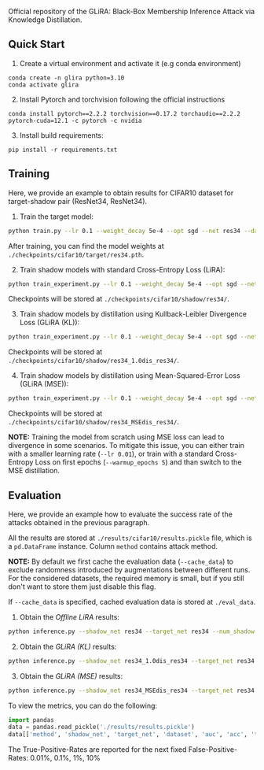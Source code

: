 Official repository of the GLiRA: Black-Box Membership Inference Attack via Knowledge Distillation.


## Quick Start

1. Create a virtual environment and activate it (e.g conda environment)
```
conda create -n glira python=3.10
conda activate glira
```
2. Install Pytorch and torchvision following the official instructions
```
conda install pytorch==2.2.2 torchvision==0.17.2 torchaudio==2.2.2 pytorch-cuda=12.1 -c pytorch -c nvidia
```
3. Install build requirements:
```
pip install -r requirements.txt
```

## Training

Here, we provide an example to obtain results for CIFAR10 dataset for target-shadow pair (ResNet34, ResNet34).

1. Train the target model:
```bash
python train.py --lr 0.1 --weight_decay 5e-4 --opt sgd --net res34 --dataset cifar10 --per_model_dataset_size 20000 --bs 256 --size 32 --n_epochs 100
```
After training, you can find the model weights at `./checkpoints/cifar10/target/res34.pth`.

2. Train shadow models with standard Cross-Entropy Loss (LiRA):
```bash
python train_experiment.py --lr 0.1 --weight_decay 5e-4 --opt sgd --net res34 --dataset cifar10 --per_model_dataset_size 20000 --bs 256 --size 32 --n_epochs 100 --num_shadow 128
```
Checkpoints will be stored at `./checkpoints/cifar10/shadow/res34/`.

3. Train shadow models by distillation using Kullback-Leibler Divergence Loss (GLiRA (KL)):
```bash
python train_experiment.py --lr 0.1 --weight_decay 5e-4 --opt sgd --net res34 --target_net res34 --dataset cifar10 --per_model_dataset_size 20000 --bs 256 --size 32 --n_epochs 100 --num_shadow 128 --lambd 0
```
Checkpoints will be stored at `./checkpoints/cifar10/shadow/res34_1.0dis_res34/`.

4. Train shadow models by distillation using Mean-Squared-Error Loss (GLiRA (MSE)):
```bash
python train_experiment.py --lr 0.1 --weight_decay 5e-4 --opt sgd --net res34 --target_net res34 --dataset cifar10 --per_model_dataset_size 20000 --bs 256 --size 32 --n_epochs 100 --num_shadow 128 --mse_distillation --warmup_epochs 5
```
Checkpoints will be stored at `./checkpoints/cifar10/shadow/res34_MSEdis_res34/`.

**NOTE:** Training the model from scratch using MSE loss can lead to divergence in some scenarios. To mitigate this issue, you can either train with a smaller learning rate (`--lr 0.01`), or train with a standard Cross-Entropy Loss on first epochs (`--warmup_epochs 5`) and than switch to the MSE distillation.

## Evaluation

Here, we provide an example how to evaluate the success rate of the attacks obtained in the previous paragraph.

All the results are stored at `./results/cifar10/results.pickle` file, which is a `pd.DataFrame` instance. Column `method` contains attack method.

**NOTE:** By default we first cache the evaluation data (`--cache_data`) to exclude randomness introduced by augmentations between different runs. For the considered datasets, the required memory is small, but if you still don't want to store them just disable this flag.

If `--cache_data` is specified, cached evaluation data is stored at `./eval_data`.

1. Obtain the *Offline LiRA* results:
```bash
python inference.py --shadow_net res34 --target_net res34 --num_shadow 128 --dataset cifar10 --num_aug 10 --n_samples 20000 --evaluation_objective stable_logit --evaluation_type lira --fix_variance --cache_data
```
2. Obtain the *GLiRA (KL)* results:
```bash
python inference.py --shadow_net res34_1.0dis_res34 --target_net res34 --num_shadow 128 --dataset cifar10 --num_aug 10 --n_samples 20000 --evaluation_objective stable_logit --evaluation_type lira --fix_variance --cache_data
```
3. Obtain the *GLiRA (MSE)* results:
```bash
python inference.py --shadow_net res34_MSEdis_res34 --target_net res34 --num_shadow 128 --dataset cifar10 --num_aug 10 --n_samples 20000 --evaluation_objective stable_logit --evaluation_type lira --fix_variance --cache_data
```

To view the metrics, you can do the following:

```python
import pandas
data = pandas.read_pickle('./results/results.pickle')
data[['method', 'shadow_net', 'target_net', 'dataset', 'auc', 'acc', 'tpr@fpr']]
```

The True-Positive-Rates are reported for the next fixed False-Positive-Rates: $0.01$%, $0.1$%, $1$%, $10$%
